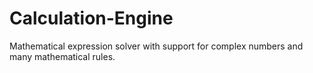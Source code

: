 # Calculation-Engine
Mathematical expression solver with support for complex numbers and many mathematical rules.
